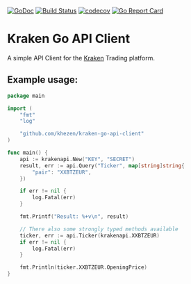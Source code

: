 [![GoDoc](https://img.shields.io/badge/go-documentation-blue.svg?style=flat-square)](https://godoc.org/github.com/khezen/kraken-go-api-client)
[![Build Status](http://img.shields.io/travis/Khezen/kraken-go-api-client.svg?style=flat-square)](https://travis-ci.org/Khezen/kraken-go-api-client) [![codecov](https://img.shields.io/codecov/c/github/Khezen/kraken-go-api-client/master.svg?style=flat-square)](https://codecov.io/gh/Khezen/kraken-go-api-client)
[![Go Report Card](https://goreportcard.com/badge/github.com/khezen/kraken-go-api-client?style=flat-square)](https://goreportcard.com/report/github.com/khezen/kraken-go-api-client)

# Kraken Go API Client

A simple API Client for the [Kraken](https://www.kraken.com/ "Kraken") Trading platform.

## Example usage:

```go
package main

import (
	"fmt"
	"log"

	"github.com/khezen/kraken-go-api-client"
)

func main() {
	api := krakenapi.New("KEY", "SECRET")
	result, err := api.Query("Ticker", map[string]string{
		"pair": "XXBTZEUR",
	})

	if err != nil {
		log.Fatal(err)
	}

	fmt.Printf("Result: %+v\n", result)

	// There also some strongly typed methods available
	ticker, err := api.Ticker(krakenapi.XXBTZEUR)
	if err != nil {
		log.Fatal(err)
	}

	fmt.Println(ticker.XXBTZEUR.OpeningPrice)
}
```
